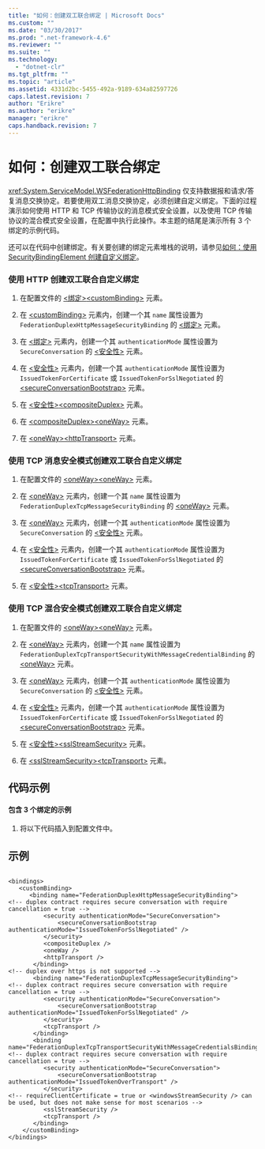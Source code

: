 ```yaml
---
title: "如何：创建双工联合绑定 | Microsoft Docs"
ms.custom: ""
ms.date: "03/30/2017"
ms.prod: ".net-framework-4.6"
ms.reviewer: ""
ms.suite: ""
ms.technology: 
  - "dotnet-clr"
ms.tgt_pltfrm: ""
ms.topic: "article"
ms.assetid: 4331d2bc-5455-492a-9189-634a82597726
caps.latest.revision: 7
author: "Erikre"
ms.author: "erikre"
manager: "erikre"
caps.handback.revision: 7
---
```

# 如何：创建双工联合绑定
<xref:System.ServiceModel.WSFederationHttpBinding> 仅支持数据报和请求\/答复消息交换协定。若要使用双工消息交换协定，必须创建自定义绑定。下面的过程演示如何使用 HTTP 和 TCP 传输协议的消息模式安全设置，以及使用 TCP 传输协议的混合模式安全设置，在配置中执行此操作。本主题的结尾是演示所有 3 个绑定的示例代码。  
  
 还可以在代码中创建绑定。有关要创建的绑定元素堆栈的说明，请参见[如何：使用 SecurityBindingElement 创建自定义绑定](../../../../docs/framework/wcf/feature-details/how-to-create-a-custom-binding-using-the-securitybindingelement.md)。  
  
### 使用 HTTP 创建双工联合自定义绑定  
  
1.  在配置文件的 [\<绑定\>](../../../../docs/framework/configure-apps/file-schema/wcf/bindings.md)[\<customBinding\>](../../../../docs/framework/configure-apps/file-schema/wcf/custombinding.md) 元素。  
  
2.  在 [\<customBinding\>](../../../../docs/framework/configure-apps/file-schema/wcf/custombinding.md) 元素内，创建一个其 `name` 属性设置为 `FederationDuplexHttpMessageSecurityBinding` 的 [\<绑定\>](../../../../docs/framework/misc/binding.md) 元素。  
  
3.  在 [\<绑定\>](../../../../docs/framework/misc/binding.md) 元素内，创建一个其 `authenticationMode` 属性设置为 `SecureConversation` 的 [\<安全性\>](../../../../docs/framework/configure-apps/file-schema/wcf/security-of-custombinding.md) 元素。  
  
4.  在 [\<安全性\>](../../../../docs/framework/configure-apps/file-schema/wcf/security-of-custombinding.md) 元素内，创建一个其 `authenticationMode` 属性设置为 `IssuedTokenForCertificate` 或 `IssuedTokenForSslNegotiated` 的 [\<secureConversationBootstrap\>](../../../../docs/framework/configure-apps/file-schema/wcf/secureconversationbootstrap.md) 元素。  
  
5.  在 [\<安全性\>](../../../../docs/framework/configure-apps/file-schema/wcf/security-of-custombinding.md)[\<compositeDuplex\>](../../../../docs/framework/configure-apps/file-schema/wcf/compositeduplex.md) 元素。  
  
6.  在 [\<compositeDuplex\>](../../../../docs/framework/configure-apps/file-schema/wcf/compositeduplex.md)[\<oneWay\>](../../../../docs/framework/configure-apps/file-schema/wcf/oneway.md) 元素。  
  
7.  在 [\<oneWay\>](../../../../docs/framework/configure-apps/file-schema/wcf/oneway.md)[\<httpTransport\>](../../../../docs/framework/configure-apps/file-schema/wcf/httptransport.md) 元素。  
  
### 使用 TCP 消息安全模式创建双工联合自定义绑定  
  
1.  在配置文件的 [\<oneWay\>](../../../../docs/framework/configure-apps/file-schema/wcf/oneway.md)[\<oneWay\>](../../../../docs/framework/configure-apps/file-schema/wcf/oneway.md) 元素。  
  
2.  在 [\<oneWay\>](../../../../docs/framework/configure-apps/file-schema/wcf/oneway.md) 元素内，创建一个其 `name` 属性设置为 `FederationDuplexTcpMessageSecurityBinding` 的 [\<oneWay\>](../../../../docs/framework/configure-apps/file-schema/wcf/oneway.md) 元素。  
  
3.  在 [\<oneWay\>](../../../../docs/framework/configure-apps/file-schema/wcf/oneway.md) 元素内，创建一个其 `authenticationMode` 属性设置为 `SecureConversation` 的 [\<安全性\>](../../../../docs/framework/configure-apps/file-schema/wcf/security-of-custombinding.md) 元素。  
  
4.  在 [\<安全性\>](../../../../docs/framework/configure-apps/file-schema/wcf/security-of-custombinding.md) 元素内，创建一个其 `authenticationMode` 属性设置为 `IssuedTokenForCertificate` 或 `IssuedTokenForSslNegotiated` 的 [\<secureConversationBootstrap\>](../../../../docs/framework/configure-apps/file-schema/wcf/secureconversationbootstrap.md) 元素。  
  
5.  在 [\<安全性\>](../../../../docs/framework/configure-apps/file-schema/wcf/security-of-custombinding.md)[\<tcpTransport\>](../../../../docs/framework/configure-apps/file-schema/wcf/tcptransport.md) 元素。  
  
### 使用 TCP 混合安全模式创建双工联合自定义绑定  
  
1.  在配置文件的 [\<oneWay\>](../../../../docs/framework/configure-apps/file-schema/wcf/oneway.md)[\<oneWay\>](../../../../docs/framework/configure-apps/file-schema/wcf/oneway.md) 元素。  
  
2.  在 [\<oneWay\>](../../../../docs/framework/configure-apps/file-schema/wcf/oneway.md) 元素内，创建一个其 `name` 属性设置为 `FederationDuplexTcpTransportSecurityWithMessageCredentialBinding` 的 [\<oneWay\>](../../../../docs/framework/configure-apps/file-schema/wcf/oneway.md) 元素。  
  
3.  在 [\<oneWay\>](../../../../docs/framework/configure-apps/file-schema/wcf/oneway.md) 元素内，创建一个其 `authenticationMode` 属性设置为 `SecureConversation` 的 [\<安全性\>](../../../../docs/framework/configure-apps/file-schema/wcf/security-of-custombinding.md) 元素。  
  
4.  在 [\<安全性\>](../../../../docs/framework/configure-apps/file-schema/wcf/security-of-custombinding.md) 元素内，创建一个其 `authenticationMode` 属性设置为 `IssuedTokenForCertificate` 或 `IssuedTokenForSslNegotiated` 的 [\<secureConversationBootstrap\>](../../../../docs/framework/configure-apps/file-schema/wcf/secureconversationbootstrap.md) 元素。  
  
5.  在 [\<安全性\>](../../../../docs/framework/configure-apps/file-schema/wcf/security-of-custombinding.md)[\<sslStreamSecurity\>](../../../../docs/framework/configure-apps/file-schema/wcf/sslstreamsecurity.md) 元素。  
  
6.  在 [\<sslStreamSecurity\>](../../../../docs/framework/configure-apps/file-schema/wcf/sslstreamsecurity.md)[\<tcpTransport\>](../../../../docs/framework/configure-apps/file-schema/wcf/tcptransport.md) 元素。  
  
## 代码示例  
  
#### 包含 3 个绑定的示例  
  
1.  将以下代码插入到配置文件中。  
  
## 示例  
  
```  
  
<bindings>  
   <customBinding>  
      <binding name="FederationDuplexHttpMessageSecurityBinding">  
<!-- duplex contract requires secure conversation with require cancellation = true -->  
          <security authenticationMode="SecureConversation">  
              <secureConversationBootstrap authenticationMode="IssuedTokenForSslNegotiated" />  
          </security>  
          <compositeDuplex />  
          <oneWay />  
          <httpTransport />  
       </binding>  
<!-- duplex over https is not supported -->  
       <binding name="FederationDuplexTcpMessageSecurityBinding">  
<!-- duplex contract requires secure conversation with require cancellation = true -->  
          <security authenticationMode="SecureConversation">  
              <secureConversationBootstrap authenticationMode="IssuedTokenForSslNegotiated" />  
          </security>  
          <tcpTransport />  
       </binding>              
       <binding name="FederationDuplexTcpTransportSecurityWithMessageCredentialsBinding">  
<!-- duplex contract requires secure conversation with require cancellation = true -->  
          <security authenticationMode="SecureConversation">  
              <secureConversationBootstrap authenticationMode="IssuedTokenOverTransport" />  
          </security>  
<!-- requireClientCertificate = true or <windowsStreamSecurity /> can be used, but does not make sense for most scenarios -->  
          <sslStreamSecurity />  
          <tcpTransport />  
       </binding>              
    </customBinding>  
</bindings>  
  
```